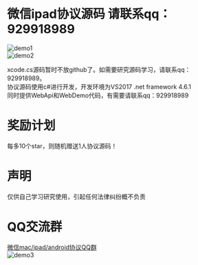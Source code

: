 # 微信ipad协议源码 请联系qq：929918989
![demo1](https://github.com/weixinbao/WeChatXY/blob/master/png1.png) <br/>
![demo2](https://github.com/weixinbao/WeChatXY/blob/master/png2.png) <br/>

xcode.cs源码暂时不放github了。如需要研究源码学习，请联系qq：929918989。<br/>
协议源码使用c#进行开发，开发环境为VS2017 .net framework 4.6.1 <br/>
同时提供WebApi和WebDemo代码，有需要请联系qq：929918989<br/>
# 奖励计划
每多10个star，则随机赠送1人协议源码！
# 声明
仅供自己学习研究使用，引起任何法律纠纷概不负责
# QQ交流群
<a target="_blank" href="//shang.qq.com/wpa/qunwpa?idkey=c8ba88cf98ceff400b56732220c3b60fdf714b2f79852c854a3d11644b6a10a0">微信mac/ipad/android协议QQ群</a><br/>
![demo3](https://github.com/weixinbao/WeChatXY/blob/master/QQ.png) <br/>

